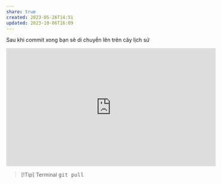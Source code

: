 ```yaml
---
share: true
created: 2023-05-26T14:51
updated: 2023-10-06T16:09
---
```

Sau khi commit xong bạn sẽ di chuyển lên trên cây lịch sử 

<iframe width="560" height="315" src="https://www.youtube.com/embed/XfDbGgSwa5I" title="YouTube video player" frameborder="0" allow="accelerometer; autoplay; clipboard-write; encrypted-media; gyroscope; picture-in-picture" allowfullscreen></iframe>

> [!Tip] Terminal
> <kbd>git pull</kbd>
